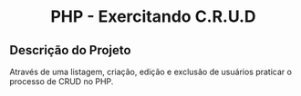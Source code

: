 <h1 align="center">PHP - Exercitando C.R.U.D</h1>

## Descrição do Projeto
<p align="left">Através de uma listagem, criação, edição e exclusão de usuários praticar o processo de CRUD no PHP.</p>
